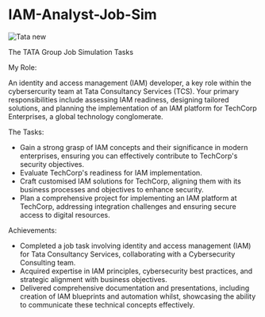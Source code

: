 # IAM-Analyst-Job-Sim


![Tata new](https://github.com/Abdurr224/IAM-Analyst-Job-Sim/assets/166424757/ae246c0e-4acb-4cd5-a44c-d0d4d6bb2833)


The TATA Group Job Simulation Tasks

My Role:

An identity and access management (IAM) developer, a key role within the cybersercurity team at Tata Consultancy Services (TCS).
Your primary responsibilities include assessing IAM readiness, designing tailored solutions, and planning the implementation 
of an IAM platform for TechCorp Enterprises, a global technology conglomerate.

The Tasks:
- Gain a strong grasp of IAM concepts and their significance in modern enterprises, ensuring you can effectively contribute to TechCorp's security objectives.
- Evaluate TechCorp's readiness for IAM implementation.
- Craft customised IAM solutions for TechCorp, aligning them with its business processes and objectives to enhance security.
- Plan a comprehensive project for implementing an IAM platform at TechCorp, addressing integration challenges and ensuring secure access to digital resources.

Achievements:
- Completed a job task involving identity and access management (IAM) for Tata Consultancy Services, collaborating with a Cybersecurity Consulting team.
- Acquired expertise in IAM principles, cybersecurity best practices, and strategic alignment with business objectives.
- Delivered comprehensive documentation and presentations, including creation of IAM blueprints and automation whilst, showcasing the ability to communicate these technical concepts effectively.


